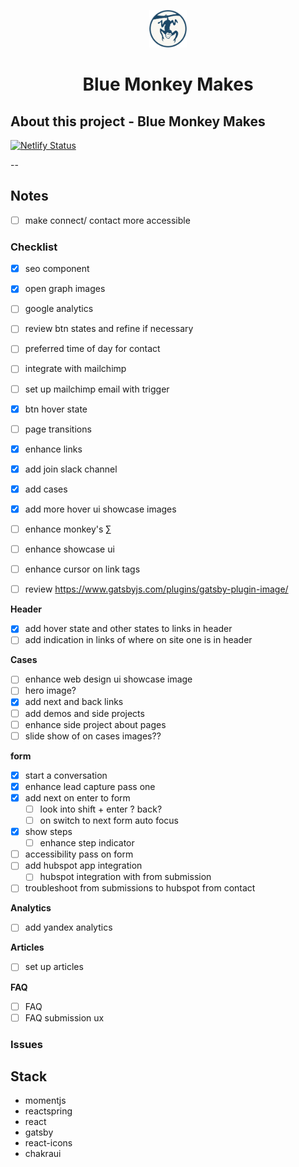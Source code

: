 <p align="center">
  <a href="https://bluemonkeymakes.netlify.app">
    <img alt="blue monkey makes - mark" src="./src/assets/blue-monkey-hanging.svg" width="60" />
  </a>
</p>
<h1 align="center">
   Blue Monkey Makes 
</h1>

## About this project - Blue Monkey Makes

[![Netlify Status](https://api.netlify.com/api/v1/badges/319ea018-327f-499f-bc12-2b2d3c5863a4/deploy-status)](https://app.netlify.com/sites/bluemonkey-1v/deploys)

--


## Notes 

- [ ] make connect/ contact more accessible  

### Checklist 

- [x] seo component 
- [x] open graph images 
- [ ] google analytics
- [ ] review btn states and refine if necessary
- [ ] preferred time of day for contact

- [ ] integrate with mailchimp 
- [ ] set up mailchimp email with trigger
- [x] btn hover state
- [ ] page transitions
- [x] enhance links
- [x] add join slack channel 
- [x] add cases 
- [x] add more hover ui showcase images 
- [ ] enhance monkey's ∑
- [ ] enhance showcase ui
- [ ] enhance cursor on link tags
- [ ] review https://www.gatsbyjs.com/plugins/gatsby-plugin-image/
   
__Header__

- [x] add hover state and other states to links in header
- [ ] add indication in links of where on site one is in header  

__Cases__ 

- [ ] enhance web design ui showcase image
- [ ] hero image? 
- [x] add next and back links
- [ ] add demos and side projects 
- [ ] enhance side project about pages
- [ ] slide show of on cases images??

__form__
- [x] start a conversation 
- [x] enhance lead capture pass one
- [x] add next on enter to form 
  - [ ] look into shift + enter ? back? 
  - [ ] on switch to next form auto focus
- [x] show steps
  - [ ] enhance step indicator
- [ ] accessibility pass on form
- [ ] add hubspot app integration
  - [ ] hubspot integration with from submission
- [ ] troubleshoot from submissions to hubspot from contact
  
__Analytics__
- [ ] add yandex analytics 

__Articles__

- [ ] set up articles

__FAQ__

- [ ] FAQ
- [ ] FAQ submission ux

### Issues 

## Stack 

- momentjs
- reactspring
- react
- gatsby
- react-icons
- chakraui